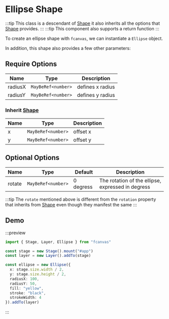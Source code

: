 # Ellipse Shape

:::tip
This class is a descendant of [Shape](/guide/essentials/Shape) it also inherits all the options that [Shape](/guide/essentials/Shape) provides.
:::
:::tip
This component also supports a return function
:::

To create an ellipse shape with `fcanvas`, we can instantiate a `Ellipse` object.

In addition, this shape also provides a few other parameters:

## Require Options

| Name    | Type               | Description      |
| ------- | ------------------ | ---------------- |
| radiusX | `MayBeRef<number>` | defines x radius |
| radiusY | `MayBeRef<number>` | defines y radius |

### Inherit [Shape](/guide/essentials/Shape)

| Name | Type               | Description |
| ---- | ------------------ | ----------- |
| x    | `MayBeRef<number>` | offset x    |
| y    | `MayBeRef<number>` | offset y    |

## Optional Options

| Name   | Type               | Default   | Description                                       |
| ------ | ------------------ | --------- | ------------------------------------------------- |
| rotate | `MayBeRef<number>` | 0 degress | The rotation of the ellipse, expressed in degress |

:::tip
The `rotate` mentioned above is different from the `rotation` property that inherits from [Shape](/guide/essentials/Shape) even though they manifest the same
:::

## Demo

:::preview

```ts
import { Stage, Layer, Ellipse } from "fcanvas"

const stage = new Stage().mount("#app")
const layer = new Layer().addTo(stage)

const ellipse = new Ellipse({
  x: stage.size.width / 2,
  y: stage.size.height / 2,
  radiusX: 100,
  radiusY: 50,
  fill: "yellow",
  stroke: "black",
  strokeWidth: 4
}).addTo(layer)
```

:::

